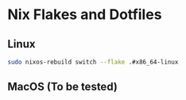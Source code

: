 # Nix Flakes and Dotfiles

## Linux

```bash
sudo nixos-rebuild switch --flake .#x86_64-linux
```

## MacOS (To be tested)





